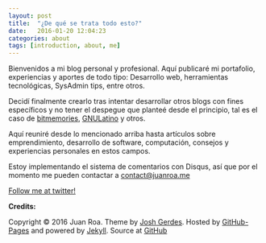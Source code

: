 ```yaml
---
layout: post
title:  "¿De qué se trata todo esto?"
date:   2016-01-20 12:04:23
categories: about
tags: [introduction, about, me]
---
```

Bienvenidos a mi blog personal y profesional. Aquí publicaré mi portafolio, experiencias
y aportes de todo tipo: Desarrollo web, herramientas tecnológicas, SysAdmin tips, entre otros.

Decidí finalmente crearlo tras intentar desarrollar otros blogs con fines específicos y no tener
el despegue que planteé desde el principio, tal es el caso de [bitmemories](http://bitmemories.co ), [GNULatino](gnulatino.org) y otros.

Aquí reuniré desde lo mencionado arriba hasta artículos sobre emprendimiento, desarrollo de software, computación, consejos y experiencias personales en estos campos.

Estoy implementando el sistema de comentarios con Disqus, así que por el momento me pueden contactar a
[contact@juanroa.me](mailto:contact@juanroa.dev)

[Follow me at twitter!](https://twitter.com/jroadev)

**Credits:**

Copyright © 2016 Juan Roa. Theme by [Josh Gerdes][Josh-Gerdes-repo]. Hosted by [GitHub-Pages][gh-pages] and powered by [Jekyll][jekyll]. Source at [GitHub][my-repo]


[jekyll]:           http://jekyllrb.com/
[gh-pages]:         https://pages.github.com/
[my-repo]:          https://github.com/roadev/juanroa.dev
[Josh-Gerdes-repo]: https://github.com/joshgerdes
